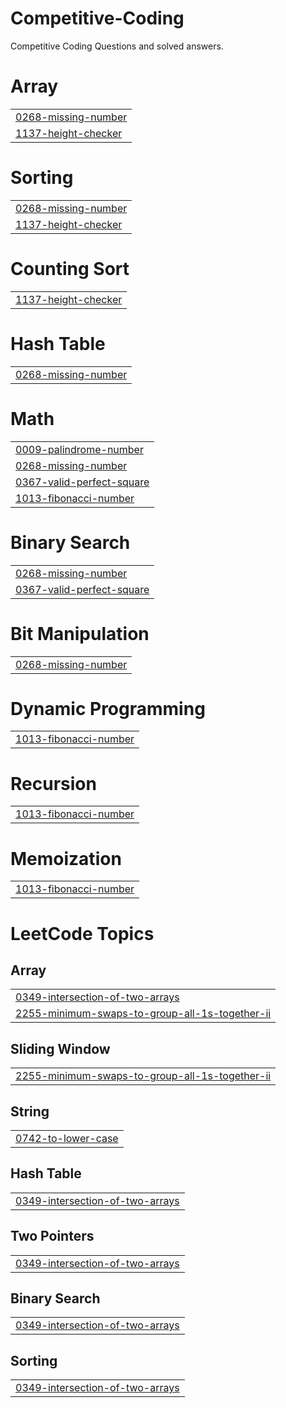 # Competitive-Coding
Competitive Coding Questions and solved answers.


# Array
|  |
| ------- |
| [0268-missing-number](https://github.com/Gaurav8604/Competitive-Coding/tree/master/0268-missing-number) |
| [1137-height-checker](https://github.com/Gaurav8604/Competitive-Coding/tree/master/1137-height-checker) |
# Sorting
|  |
| ------- |
| [0268-missing-number](https://github.com/Gaurav8604/Competitive-Coding/tree/master/0268-missing-number) |
| [1137-height-checker](https://github.com/Gaurav8604/Competitive-Coding/tree/master/1137-height-checker) |
# Counting Sort
|  |
| ------- |
| [1137-height-checker](https://github.com/Gaurav8604/Competitive-Coding/tree/master/1137-height-checker) |
# Hash Table
|  |
| ------- |
| [0268-missing-number](https://github.com/Gaurav8604/Competitive-Coding/tree/master/0268-missing-number) |
# Math
|  |
| ------- |
| [0009-palindrome-number](https://github.com/Gaurav8604/Competitive-Coding/tree/master/0009-palindrome-number) |
| [0268-missing-number](https://github.com/Gaurav8604/Competitive-Coding/tree/master/0268-missing-number) |
| [0367-valid-perfect-square](https://github.com/Gaurav8604/Competitive-Coding/tree/master/0367-valid-perfect-square) |
| [1013-fibonacci-number](https://github.com/Gaurav8604/Competitive-Coding/tree/master/1013-fibonacci-number) |
# Binary Search
|  |
| ------- |
| [0268-missing-number](https://github.com/Gaurav8604/Competitive-Coding/tree/master/0268-missing-number) |
| [0367-valid-perfect-square](https://github.com/Gaurav8604/Competitive-Coding/tree/master/0367-valid-perfect-square) |
# Bit Manipulation
|  |
| ------- |
| [0268-missing-number](https://github.com/Gaurav8604/Competitive-Coding/tree/master/0268-missing-number) |
# Dynamic Programming
|  |
| ------- |
| [1013-fibonacci-number](https://github.com/Gaurav8604/Competitive-Coding/tree/master/1013-fibonacci-number) |
# Recursion
|  |
| ------- |
| [1013-fibonacci-number](https://github.com/Gaurav8604/Competitive-Coding/tree/master/1013-fibonacci-number) |
# Memoization
|  |
| ------- |
| [1013-fibonacci-number](https://github.com/Gaurav8604/Competitive-Coding/tree/master/1013-fibonacci-number) |
<!---LeetCode Topics Start-->
# LeetCode Topics
## Array
|  |
| ------- |
| [0349-intersection-of-two-arrays](https://github.com/Gaurav8604/Competitive-Coding/tree/master/0349-intersection-of-two-arrays) |
| [2255-minimum-swaps-to-group-all-1s-together-ii](https://github.com/Gaurav8604/Competitive-Coding/tree/master/2255-minimum-swaps-to-group-all-1s-together-ii) |
## Sliding Window
|  |
| ------- |
| [2255-minimum-swaps-to-group-all-1s-together-ii](https://github.com/Gaurav8604/Competitive-Coding/tree/master/2255-minimum-swaps-to-group-all-1s-together-ii) |
## String
|  |
| ------- |
| [0742-to-lower-case](https://github.com/Gaurav8604/Competitive-Coding/tree/master/0742-to-lower-case) |
## Hash Table
|  |
| ------- |
| [0349-intersection-of-two-arrays](https://github.com/Gaurav8604/Competitive-Coding/tree/master/0349-intersection-of-two-arrays) |
## Two Pointers
|  |
| ------- |
| [0349-intersection-of-two-arrays](https://github.com/Gaurav8604/Competitive-Coding/tree/master/0349-intersection-of-two-arrays) |
## Binary Search
|  |
| ------- |
| [0349-intersection-of-two-arrays](https://github.com/Gaurav8604/Competitive-Coding/tree/master/0349-intersection-of-two-arrays) |
## Sorting
|  |
| ------- |
| [0349-intersection-of-two-arrays](https://github.com/Gaurav8604/Competitive-Coding/tree/master/0349-intersection-of-two-arrays) |
<!---LeetCode Topics End-->